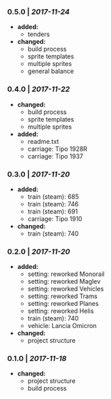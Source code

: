 ### 0.5.0 | *2017-11-24*

- **added:**
  - tenders
- **changed:**
  - build process
  - sprite templates
  - multiple sprites
  - general balance

### 0.4.0 | *2017-11-22*

- **changed:**
  - build process
  - sprite templates
  - multiple sprites
- **added:**
  - readme.txt
  - carriage: Tipo 1928R
  - carriage: Tipo 1937

### 0.3.0 | *2017-11-20*

- **added:**
  - train (steam): 685
  - train (steam): 746
  - train (steam): 691
  - carriage: Tipo 1910
- **changed:**
  - train (steam): 740

### 0.2.0 | *2017-11-20*

- **added:**
  - setting: reworked Monorail
  - setting: reworked Maglev
  - setting: reworked Vehicles
  - setting: reworked Trams
  - setting: reworked Planes
  - setting: reworked Helis
  - train (steam): 740
  - vehicle: Lancia Omicron
- **changed:**
  - project structure

### 0.1.0 | *2017-11-18*

- **changed:**
  - project structure
  - build process
